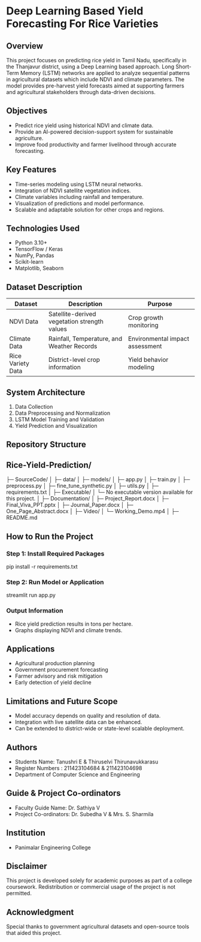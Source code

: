 # Deep Learning Based Yield Forecasting For Rice Varieties

## Overview
This project focuses on predicting rice yield in Tamil Nadu, specifically in the Thanjavur district, using a Deep Learning based approach. Long Short-Term Memory (LSTM) networks are applied to analyze sequential patterns in agricultural datasets which include NDVI and climate parameters. The model provides pre-harvest yield forecasts aimed at supporting farmers and agricultural stakeholders through data-driven decisions.

## Objectives
- Predict rice yield using historical NDVI and climate data.
- Provide an AI-powered decision-support system for sustainable agriculture.
- Improve food productivity and farmer livelihood through accurate forecasting.

## Key Features
- Time-series modeling using LSTM neural networks.
- Integration of NDVI satellite vegetation indices.
- Climate variables including rainfall and temperature.
- Visualization of predictions and model performance.
- Scalable and adaptable solution for other crops and regions.

## Technologies Used
- Python 3.10+
- TensorFlow / Keras
- NumPy, Pandas
- Scikit-learn
- Matplotlib, Seaborn

## Dataset Description
|       Dataset     |                  Description                 |           Purpose               |
|-------------------|----------------------------------------------|---------------------------------|
| NDVI Data         | Satellite-derived vegetation strength values | Crop growth monitoring          |
| Climate Data      | Rainfall, Temperature, and Weather Records   | Environmental impact assessment |
| Rice Variety Data | District-level crop information              | Yield behavior modeling         |

## System Architecture
1. Data Collection
2. Data Preprocessing and Normalization
3. LSTM Model Training and Validation
4. Yield Prediction and Visualization

## Repository Structure


## Rice-Yield-Prediction/
 ├─ SourceCode/
 │   ├─ data/
 │   ├─ models/
 │   ├─ app.py
 │   ├─ train.py
 │   ├─ preprocess.py
 │   ├─ fine_tune_synthetic.py
 │   ├─ utils.py
 │   ├─ requirements.txt
 │
 ├─ Executable/
 │   └─ No executable version available for this project.
 │
 ├─ Documentation/
 │   ├─ Project_Report.docx
 │   ├─ Final_Viva_PPT.pptx
 │   ├─ Journal_Paper.docx
 │   ├─ One_Page_Abstract.docx
 │
 ├─ Video/
 │   └─ Working_Demo.mp4
 │
 ├─ README.md




## How to Run the Project

### Step 1: Install Required Packages

pip install -r requirements.txt


### Step 2: Run Model or Application

streamlit run app.py


### Output Information

* Rice yield prediction results in tons per hectare.
* Graphs displaying NDVI and climate trends.

## Applications

* Agricultural production planning
* Government procurement forecasting
* Farmer advisory and risk mitigation
* Early detection of yield decline

## Limitations and Future Scope

* Model accuracy depends on quality and resolution of data.
* Integration with live satellite data can be enhanced.
* Can be extended to district-wide or state-level scalable deployment.

## Authors

* Students Name: Tanushri E & Thiruselvi Thirunavukkarasu
* Register Numbers : 211423104684 & 211423104698
* Department of Computer Science and Engineering

## Guide & Project Co-ordinators

* Faculty Guide Name: Dr. Sathiya V  
* Project Co-ordinators: Dr. Subedha V & Mrs. S. Sharmila

## Institution

* Panimalar Engineering College

## Disclaimer
This project is developed solely for academic purposes as part of a college coursework. Redistribution or commercial usage of the project is not permitted.

## Acknowledgment

Special thanks to government agricultural datasets and open-source tools that aided this project.



